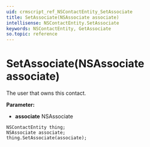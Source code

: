 ```yaml
---
uid: crmscript_ref_NSContactEntity_SetAssociate
title: SetAssociate(NSAssociate associate)
intellisense: NSContactEntity.SetAssociate
keywords: NSContactEntity, GetAssociate
so.topic: reference
---
```


# SetAssociate(NSAssociate associate)

The user that owns this contact.

**Parameter:** 
* **associate** NSAssociate

```crmscript
NSContactEntity thing;
NSAssociate associate;
thing.SetAssociate(associate);
```

